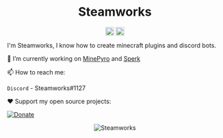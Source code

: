 <p align="center"> <h1 align="center"> Steamworks</h1> </p>
<p align="center">
<a href="https://github.com/thesteamworks" target="_blank"><img align="center" src="https://cdn.jsdelivr.net/npm/simple-icons@3.0.1/icons/github.svg" alt="Steamworks" height="20" width="20" /></a>
<a href="https://twitter.com/ignSteamworks" target="_blank"><img align="center" src="https://cdn.jsdelivr.net/npm/simple-icons@3.0.1/icons/twitter.svg" alt="Steamworks" height="20" width="20" /></a>
</p>

I'm Steamworks, I know how to create minecraft plugins and discord bots.

🔭 I’m currently working on [MinePyro](https://www.minepyro.com) and [Sperk](https://www.sperk.xyz)

📫 How to reach me:

`Discord` - Steamworks#1127

❤️ Support my open source projects:

[![Donate](https://img.shields.io/badge/--paypal?label=PayPal&logo=PayPal&style=social)](https://www.paypal.me/steamsworld)

<p align="center">
	<img src=https://github-readme-stats.vercel.app/api?username=thesteamworks&show_icons=true alt=Steamworks />
</p>
